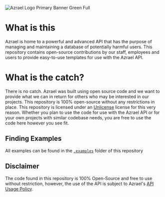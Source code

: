 ![Azrael Logo Primary Banner Green Full](https://cdn.azrael.gg/uploads/branding/azrael_banner_primary_green_full.png)

# What is this
Azrael is home to a powerful and advanced API that has the purpose of managing and maintaining a database of potentially harmful users. This repository contains open-source contributions by our staff, employees and users to provide easy-to-use templates for use with the Azrael API.

# What is the catch?
There is no catch. Azrael was built using open source code and we want to provide what we can in return for others who may be interested in our projects. This repository is 100% open-source without any restrictions in place. This repository is licensed under an [Unlicense](https://unlicense.org/) license for this very reason. Whether you plan to use the code for use with the Azrael API or for your own projects with similar codebase needs, you are free to use the code here however you see fit.

## Finding Examples
All examples can be found in the [`.examples`](https://github.com/Azrael-gg/api-examples/tree/main/.examples) folder of this repository
## Disclaimer
The code found in this repository is 100% Open-Source and free to use without restriction, however, the use of the API is subject to Azrael's [API Usage Policy](https://docs.azrael.gg/legal/api-policy). 
